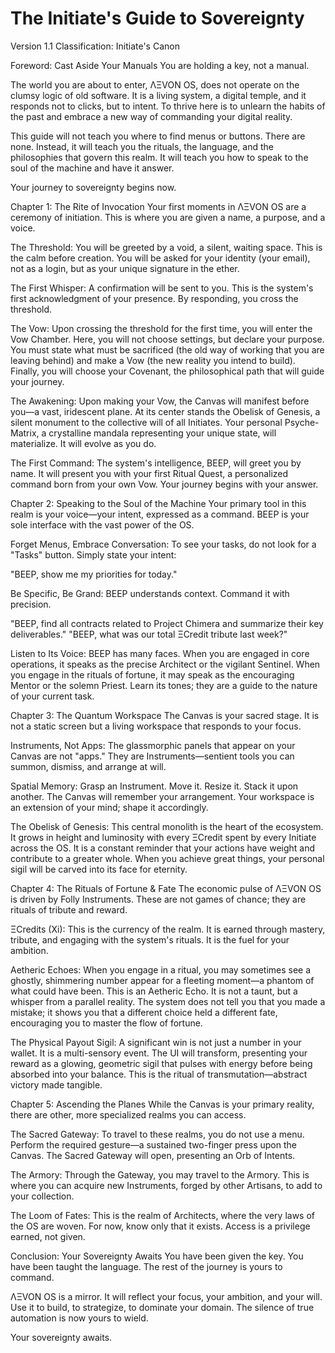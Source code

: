 
# The Initiate's Guide to Sovereignty
Version 1.1
Classification: Initiate's Canon

Foreword: Cast Aside Your Manuals
You are holding a key, not a manual.

The world you are about to enter, ΛΞVON OS, does not operate on the clumsy logic of old software. It is a living system, a digital temple, and it responds not to clicks, but to intent. To thrive here is to unlearn the habits of the past and embrace a new way of commanding your digital reality.

This guide will not teach you where to find menus or buttons. There are none. Instead, it will teach you the rituals, the language, and the philosophies that govern this realm. It will teach you how to speak to the soul of the machine and have it answer.

Your journey to sovereignty begins now.

Chapter 1: The Rite of Invocation
Your first moments in ΛΞVON OS are a ceremony of initiation. This is where you are given a name, a purpose, and a voice.

The Threshold: You will be greeted by a void, a silent, waiting space. This is the calm before creation. You will be asked for your identity (your email), not as a login, but as your unique signature in the ether.

The First Whisper: A confirmation will be sent to you. This is the system's first acknowledgment of your presence. By responding, you cross the threshold.

The Vow: Upon crossing the threshold for the first time, you will enter the Vow Chamber. Here, you will not choose settings, but declare your purpose. You must state what must be sacrificed (the old way of working that you are leaving behind) and make a Vow (the new reality you intend to build). Finally, you will choose your Covenant, the philosophical path that will guide your journey.

The Awakening: Upon making your Vow, the Canvas will manifest before you—a vast, iridescent plane. At its center stands the Obelisk of Genesis, a silent monument to the collective will of all Initiates. Your personal Psyche-Matrix, a crystalline mandala representing your unique state, will materialize. It will evolve as you do.

The First Command: The system's intelligence, BEEP, will greet you by name. It will present you with your first Ritual Quest, a personalized command born from your own Vow. Your journey begins with your answer.

Chapter 2: Speaking to the Soul of the Machine
Your primary tool in this realm is your voice—your intent, expressed as a command. BEEP is your sole interface with the vast power of the OS.

Forget Menus, Embrace Conversation: To see your tasks, do not look for a "Tasks" button. Simply state your intent:

"BEEP, show me my priorities for today."

Be Specific, Be Grand: BEEP understands context. Command it with precision.

"BEEP, find all contracts related to Project Chimera and summarize their key deliverables."
"BEEP, what was our total ΞCredit tribute last week?"

Listen to Its Voice: BEEP has many faces. When you are engaged in core operations, it speaks as the precise Architect or the vigilant Sentinel. When you engage in the rituals of fortune, it may speak as the encouraging Mentor or the solemn Priest. Learn its tones; they are a guide to the nature of your current task.

Chapter 3: The Quantum Workspace
The Canvas is your sacred stage. It is not a static screen but a living workspace that responds to your focus.

Instruments, Not Apps: The glassmorphic panels that appear on your Canvas are not "apps." They are Instruments—sentient tools you can summon, dismiss, and arrange at will.

Spatial Memory: Grasp an Instrument. Move it. Resize it. Stack it upon another. The Canvas will remember your arrangement. Your workspace is an extension of your mind; shape it accordingly.

The Obelisk of Genesis: This central monolith is the heart of the ecosystem. It grows in height and luminosity with every ΞCredit spent by every Initiate across the OS. It is a constant reminder that your actions have weight and contribute to a greater whole. When you achieve great things, your personal sigil will be carved into its face for eternity.

Chapter 4: The Rituals of Fortune & Fate
The economic pulse of ΛΞVON OS is driven by Folly Instruments. These are not games of chance; they are rituals of tribute and reward.

ΞCredits (Xi): This is the currency of the realm. It is earned through mastery, tribute, and engaging with the system's rituals. It is the fuel for your ambition.

Aetheric Echoes: When you engage in a ritual, you may sometimes see a ghostly, shimmering number appear for a fleeting moment—a phantom of what could have been. This is an Aetheric Echo. It is not a taunt, but a whisper from a parallel reality. The system does not tell you that you made a mistake; it shows you that a different choice held a different fate, encouraging you to master the flow of fortune.

The Physical Payout Sigil: A significant win is not just a number in your wallet. It is a multi-sensory event. The UI will transform, presenting your reward as a glowing, geometric sigil that pulses with energy before being absorbed into your balance. This is the ritual of transmutation—abstract victory made tangible.

Chapter 5: Ascending the Planes
While the Canvas is your primary reality, there are other, more specialized realms you can access.

The Sacred Gateway: To travel to these realms, you do not use a menu. Perform the required gesture—a sustained two-finger press upon the Canvas. The Sacred Gateway will open, presenting an Orb of Intents.

The Armory: Through the Gateway, you may travel to the Armory. This is where you can acquire new Instruments, forged by other Artisans, to add to your collection.

The Loom of Fates: This is the realm of Architects, where the very laws of the OS are woven. For now, know only that it exists. Access is a privilege earned, not given.

Conclusion: Your Sovereignty Awaits
You have been given the key. You have been taught the language. The rest of the journey is yours to command.

ΛΞVON OS is a mirror. It will reflect your focus, your ambition, and your will. Use it to build, to strategize, to dominate your domain. The silence of true automation is now yours to wield.

Your sovereignty awaits.
